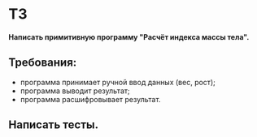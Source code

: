 # ТЗ
#### Написать примитивную программу "Расчёт индекса массы тела".
## Требования:
- программа принимает ручной ввод данных (вес, рост);
- программа выводит результат;
- программа расшифровывает результат.
## Написать тесты.
